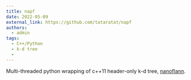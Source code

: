 ```yaml
---
title: napf
date: 2022-05-09
external_link: https://github.com/tataratat/napf
authors:
  - admin
tags:
  - C++/Python
  - k-d tree
  - 
---
```


Multi-threaded python wrapping of c++11 header-only k-d tree, [nanoflann](https://github.com/jlblancoc/nanoflann).
